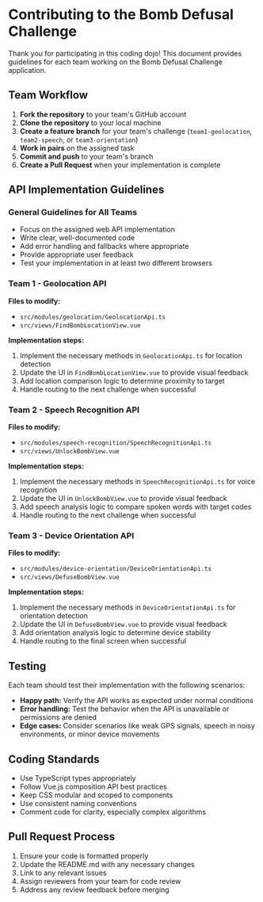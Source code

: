 # Contributing to the Bomb Defusal Challenge

Thank you for participating in this coding dojo! This document provides guidelines for each team working on the Bomb Defusal Challenge application.

## Team Workflow

1. **Fork the repository** to your team's GitHub account
2. **Clone the repository** to your local machine
3. **Create a feature branch** for your team's challenge (`team1-geolocation`, `team2-speech`, or `team3-orientation`)
4. **Work in pairs** on the assigned task
5. **Commit and push** to your team's branch
6. **Create a Pull Request** when your implementation is complete

## API Implementation Guidelines

### General Guidelines for All Teams

- Focus on the assigned web API implementation
- Write clear, well-documented code
- Add error handling and fallbacks where appropriate
- Provide appropriate user feedback
- Test your implementation in at least two different browsers

### Team 1 - Geolocation API

**Files to modify:**
- `src/modules/geolocation/GeolocationApi.ts`
- `src/views/FindBombLocationView.vue`

**Implementation steps:**
1. Implement the necessary methods in `GeolocationApi.ts` for location detection
2. Update the UI in `FindBombLocationView.vue` to provide visual feedback
3. Add location comparison logic to determine proximity to target
4. Handle routing to the next challenge when successful

### Team 2 - Speech Recognition API

**Files to modify:**
- `src/modules/speech-recognition/SpeechRecognitionApi.ts`
- `src/views/UnlockBombView.vue`

**Implementation steps:**
1. Implement the necessary methods in `SpeechRecognitionApi.ts` for voice recognition
2. Update the UI in `UnlockBombView.vue` to provide visual feedback
3. Add speech analysis logic to compare spoken words with target codes
4. Handle routing to the next challenge when successful

### Team 3 - Device Orientation API

**Files to modify:**
- `src/modules/device-orientation/DeviceOrientationApi.ts`
- `src/views/DefuseBombView.vue`

**Implementation steps:**
1. Implement the necessary methods in `DeviceOrientationApi.ts` for orientation detection
2. Update the UI in `DefuseBombView.vue` to provide visual feedback
3. Add orientation analysis logic to determine device stability
4. Handle routing to the final screen when successful

## Testing

Each team should test their implementation with the following scenarios:

- **Happy path:** Verify the API works as expected under normal conditions
- **Error handling:** Test the behavior when the API is unavailable or permissions are denied
- **Edge cases:** Consider scenarios like weak GPS signals, speech in noisy environments, or minor device movements

## Coding Standards

- Use TypeScript types appropriately
- Follow Vue.js composition API best practices
- Keep CSS modular and scoped to components
- Use consistent naming conventions
- Comment code for clarity, especially complex algorithms

## Pull Request Process

1. Ensure your code is formatted properly
2. Update the README.md with any necessary changes
3. Link to any relevant issues
4. Assign reviewers from your team for code review
5. Address any review feedback before merging